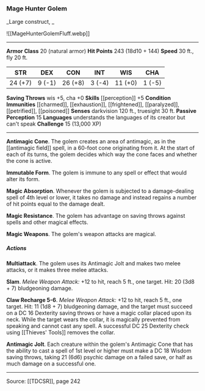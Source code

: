 ### Mage Hunter Golem
_Large construct, _

![[MageHunterGolemFluff.webp]]




---

**Armor Class** 20 (natural armor)
**Hit Points** 243 (18d10 + 144)
**Speed** 30 ft., fly 20 ft.

| STR     | DEX     | CON     | INT     | WIS     | CHA     |
|---------|---------|---------|---------|---------|---------|
| 24 (+7) | 9 (-1) | 26 (+8) | 3 (-4) | 11 (+0) | 1 (-5) |

**Saving Throws** wis +5, cha +0
**Skills** [[perception]] +5
**Condition Immunities** [[charmed]], [[exhaustion]], [[frightened]], [[paralyzed]], [[petrified]], [[poisoned]]
**Senses** darkvision 120 ft., truesight 30 ft.
**Passive Perception** 15
**Languages** understands the languages of its creator but can't speak
**Challenge** 15 (13,000 XP)

---

**Antimagic Cone**. The golem creates an area of antimagic, as in the [[antimagic field]] spell, in a 60-foot cone originating from it. At the start of each of its turns, the golem decides which way the cone faces and whether the cone is active.

**Immutable Form**. The golem is immune to any spell or effect that would alter its form.

**Magic Absorption**. Whenever the golem is subjected to a damage-dealing spell of 4th level or lower, it takes no damage and instead regains a number of hit points equal to the damage dealt.

**Magic Resistance**. The golem has advantage on saving throws against spells and other magical effects.

**Magic Weapons**. The golem's weapon attacks are magical.

##### Actions
**Multiattack**. The golem uses its Antimagic Jolt and makes two melee attacks, or it makes three melee attacks.

**Slam**. _Melee Weapon Attack:_ +12 to hit, reach 5 ft., one target. Hit: 20 (3d8 + 7) bludgeoning damage.

**Claw Recharge 5-6**. _Melee Weapon Attack:_ +12 to hit, reach 5 ft., one target. Hit: 11 (1d8 + 7) bludgeoning damage, and the target must succeed on a DC 16 Dexterity saving throws or have a magic collar placed upon its neck. While the target wears the collar, it is magically prevented from speaking and cannot cast any spell. A successful DC 25 Dexterity check using [[Thieves' Tools]] removes the collar.

**Antimagic Jolt**. Each creature within the golem's Antimagic Cone that has the ability to cast a spell of 1st level or higher must make a DC 18 Wisdom saving throws, taking 21 (6d6) psychic damage on a failed save, or half as much damage on a successful one.


---

Source: [[TDCSR]], page 242